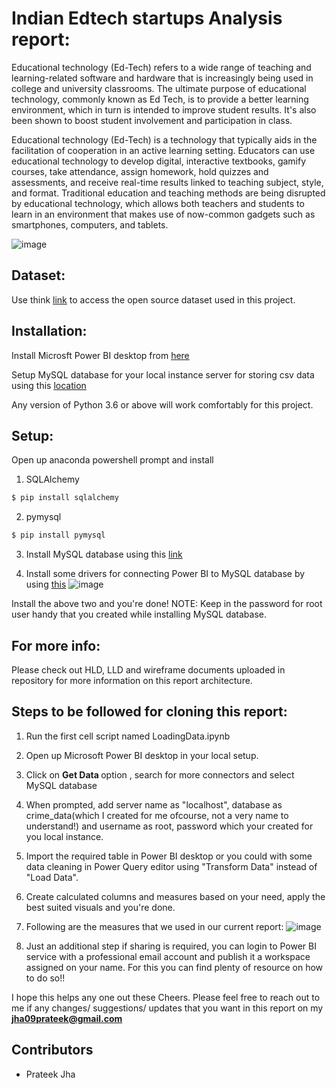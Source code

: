 
# Indian Edtech startups Analysis report:
Educational technology (Ed-Tech)  refers to a wide range of teaching and learning-related software and hardware that is increasingly being used in college and university classrooms. The ultimate purpose of educational technology, commonly known as Ed Tech, is to provide a better learning environment, which in turn is intended to improve student results. It's also been shown to boost student involvement and participation in class.

Educational technology (Ed-Tech) is a technology that typically aids in the facilitation of cooperation in an active learning setting. Educators can use educational technology to develop digital, interactive textbooks, gamify courses, take attendance, assign homework, hold quizzes and assessments, and receive real-time results linked to teaching subject, style, and format. Traditional education and teaching methods are being disrupted by educational technology, which allows both teachers and students to learn in an environment that makes use of now-common gadgets such as smartphones, computers, and tablets.

![image](https://user-images.githubusercontent.com/49709510/170094839-bb66d383-336e-4395-b06a-ddf1b9be5b0b.png)



## Dataset:
Use think [link](https://raw.githubusercontent.com/PacktPublishing/Data-Visualization-Solutions-for-Beginners-/master/Section%206/Data/startup_funding.csv) to access the open source dataset used in this project.

## Installation:

Install Microsft Power BI desktop from [here](https://www.microsoft.com/en-us/download/details.aspx?id=58494)

Setup MySQL database for your local instance server for storing csv data using this [location](https://dev.mysql.com/downloads/installer/)

Any version of Python 3.6 or above will work comfortably for this project.

## Setup:
Open up anaconda powershell prompt and install

1. SQLAlchemy
```python
$ pip install sqlalchemy
```

2. pymysql
```python
$ pip install pymysql
```

3. Install MySQL database using this [link](https://dev.mysql.com/downloads/installer/)

4. Install some drivers for connecting Power BI to MySQL database by using [this](https://www.mysql.com/products/connector/)
![image](https://user-images.githubusercontent.com/49709510/168513242-26eef5f6-f293-4b5c-ad5c-48802822b556.png)

Install the above two and you're done!
NOTE: Keep in the password for root user handy that you created while installing MySQL database.

## For more info:
Please check out HLD, LLD and wireframe documents uploaded in repository for more information on this report architecture.

## Steps to be followed for cloning this report:

1. Run the first cell script named LoadingData.ipynb
2. Open up Microsoft Power BI desktop in your local setup.
3. Click on <b> Get Data </b> option , search for more connectors and select MySQL database
4. When prompted, add server name as "localhost", database as crime_data(which I created for me ofcourse, not a very name to understand!) and username as root, password which your created for you local instance.
5. Import the required table in Power BI desktop or you could with some data cleaning in Power Query editor using "Transform Data" instead of "Load Data".
6. Create calculated columns and measures based on your need, apply the best suited visuals and you're done.
7. Following are the measures that we used in our current report:
![image](https://user-images.githubusercontent.com/49709510/170095096-7d9154c5-0bec-4c4c-aca4-092b89669475.png)


8. Just an additional step if sharing is required, you can login to Power BI service with a professional email account and publish it a workspace assigned on your name. For this you can find plenty of resource on how to do so!!

I hope this helps any one out these Cheers.
Please feel free to reach out to me if any changes/ suggestions/ updates that you want in this report on my <b>jha09prateek@gmail.com</b>

## Contributors
- Prateek Jha









